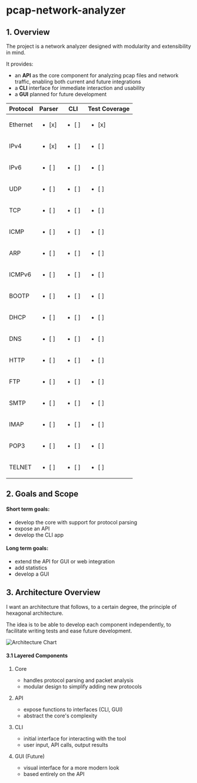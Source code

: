 # pcap-network-analyzer

## 1. Overview

The project is a network analyzer designed with modularity and extensibility in mind.

It provides:

- an **API** as the core component for analyzing pcap files and network traffic, enabling both current and future integrations
- a **CLI** interface for immediate interaction and usability
- a **GUI** planned for future development

| **Protocol** | **Parser**         | **CLI**           | **Test Coverage** |
|--------------|--------------------|-------------------|-------------------|
| Ethernet     | <ul><li>[x]&nbsp;</li></ul> | <ul><li>[ ]&nbsp;</li></ul> | <ul><li>[x]&nbsp;</li></ul> |
| IPv4         | <ul><li>[x]&nbsp;</li></ul> | <ul><li>[ ]&nbsp;</li></ul> | <ul><li>[ ]&nbsp;</li></ul> |
| IPv6         | <ul><li>[ ]&nbsp;</li></ul> | <ul><li>[ ]&nbsp;</li></ul> | <ul><li>[ ]&nbsp;</li></ul> |
| UDP          | <ul><li>[ ]&nbsp;</li></ul> | <ul><li>[ ]&nbsp;</li></ul> | <ul><li>[ ]&nbsp;</li></ul> |
| TCP          | <ul><li>[ ]&nbsp;</li></ul> | <ul><li>[ ]&nbsp;</li></ul> | <ul><li>[ ]&nbsp;</li></ul> |
| ICMP         | <ul><li>[ ]&nbsp;</li></ul> | <ul><li>[ ]&nbsp;</li></ul> | <ul><li>[ ]&nbsp;</li></ul> |
| ARP          | <ul><li>[ ]&nbsp;</li></ul> | <ul><li>[ ]&nbsp;</li></ul> | <ul><li>[ ]&nbsp;</li></ul> |
| ICMPv6       | <ul><li>[ ]&nbsp;</li></ul> | <ul><li>[ ]&nbsp;</li></ul> | <ul><li>[ ]&nbsp;</li></ul> |
| BOOTP        | <ul><li>[ ]&nbsp;</li></ul> | <ul><li>[ ]&nbsp;</li></ul> | <ul><li>[ ]&nbsp;</li></ul> |
| DHCP         | <ul><li>[ ]&nbsp;</li></ul> | <ul><li>[ ]&nbsp;</li></ul> | <ul><li>[ ]&nbsp;</li></ul> |
| DNS          | <ul><li>[ ]&nbsp;</li></ul> | <ul><li>[ ]&nbsp;</li></ul> | <ul><li>[ ]&nbsp;</li></ul> |
| HTTP         | <ul><li>[ ]&nbsp;</li></ul> | <ul><li>[ ]&nbsp;</li></ul> | <ul><li>[ ]&nbsp;</li></ul> |
| FTP          | <ul><li>[ ]&nbsp;</li></ul> | <ul><li>[ ]&nbsp;</li></ul> | <ul><li>[ ]&nbsp;</li></ul> |
| SMTP         | <ul><li>[ ]&nbsp;</li></ul> | <ul><li>[ ]&nbsp;</li></ul> | <ul><li>[ ]&nbsp;</li></ul> |
| IMAP         | <ul><li>[ ]&nbsp;</li></ul> | <ul><li>[ ]&nbsp;</li></ul> | <ul><li>[ ]&nbsp;</li></ul> |
| POP3         | <ul><li>[ ]&nbsp;</li></ul> | <ul><li>[ ]&nbsp;</li></ul> | <ul><li>[ ]&nbsp;</li></ul> |
| TELNET       | <ul><li>[ ]&nbsp;</li></ul> | <ul><li>[ ]&nbsp;</li></ul> | <ul><li>[ ]&nbsp;</li></ul> |



## 2. Goals and Scope

#### Short term goals:

- develop the core with support for protocol parsing
- expose an API
- develop the CLI app

#### Long term goals:

- extend the API for GUI or web integration
- add statistics
- develop a GUI


## 3. Architecture Overview

I want an architecture that follows, to a certain degree, the principle of hexagonal architecture.

The idea is to be able to develop each component independently, to facilitate writing tests and ease future development.

![Architecture Chart](https://i.imgur.com/mIDBUcJ.jpeg)

#### 3.1 Layered Components

1. Core

   - handles protocol parsing and packet analysis
   - modular design to simplify adding new protocols

2. API

   - expose functions to interfaces (CLI, GUI)
   - abstract the core's complexity

3. CLI

   - initial interface for interacting with the tool
   - user input, API calls, output results

4. GUI (Future)

   - visual interface for a more modern look
   - based entirely on the API


